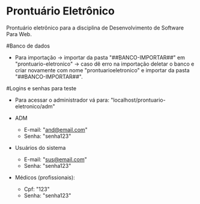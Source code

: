 # Prontuário Eletrônico
Prontuário eletrônico para a disciplina de Desenvolvimento de Software Para Web.

#Banco de dados
- Para importação -> importar da pasta "##BANCO-IMPORTAR##" em "prontuario-eletronico" -> caso dê erro na importação deletar o banco e criar novamente com nome "prontuarioeletronico" e importar da pasta "##BANCO-IMPORTAR##".

#Logins e senhas para teste
- Para acessar o administrador vá para: "localhost/prontuario-eletronico/adm"

- ADM
  - E-mail: "and@email.com"
  - Senha: "senha123"
  
- Usuários do sistema
  - E-mail: "sus@email.com"
  - Senha: "senha123"
  
- Médicos (profissionais):
  - Cpf: "123"
  - Senha: "senha123"
